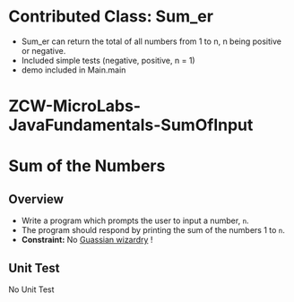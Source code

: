 # Contributed Class: Sum_er
* Sum_er can return the total of all numbers from 1 to n, n being positive or negative.
* Included simple tests (negative, positive, n = 1)
* demo included in Main.main

# ZCW-MicroLabs-JavaFundamentals-SumOfInput

# Sum of the Numbers

## Overview
* Write a program which prompts the user to input a number, `n`.
* The program should respond by printing the sum of the numbers 1 to `n`.
* **Constraint:** No [Guassian wizardry](http://mathandmultimedia.com/2010/09/15/sum-first-n-positive-integers/) !

## Unit Test
No Unit Test
